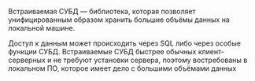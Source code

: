 Встраиваемая СУБД — библиотека, которая позволяет унифицированным образом хранить большие объёмы данных на локальной машине. 

Доступ к данным может происходить через SQL либо через особые функции СУБД. Встраиваемые СУБД быстрее обычных клиент-серверных и не требуют установки сервера, поэтому востребованы в локальном ПО, которое имеет дело с большими объёмами данных